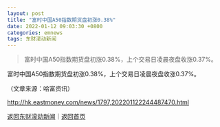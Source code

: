 ```yaml
---
layout: post
title: "富时中国A50指数期货盘初涨0.38%"
date: 2022-01-12 09:03:30 +0800
categories: emnews
tags: 东财滚动新闻
---
```

> 富时中国A50指数期货盘初涨0.38%，上个交易日凌晨夜盘收涨0.37%。

<p>富时中国A50指数期货盘初涨0.38%，上个交易日凌晨夜盘收涨0.37%。</p><p class="em_media">（文章来源：哈富资讯）</p>

<http://hk.eastmoney.com/news/1797,202201122244487470.html>

[返回东财滚动新闻](//finews.withounder.com/emnews/)｜[返回首页](//finews.withounder.com/)